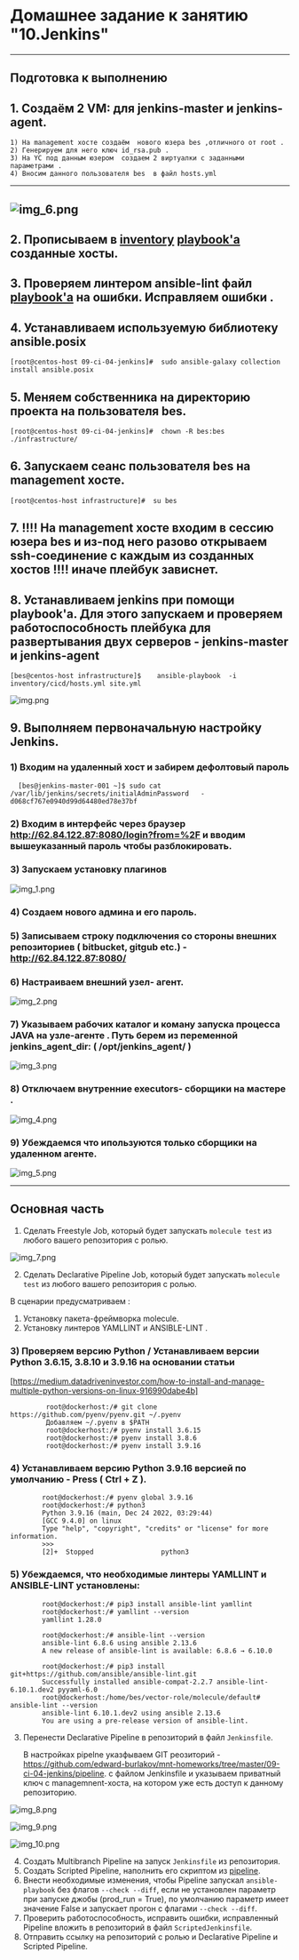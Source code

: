 # Домашнее задание к занятию "10.Jenkins"

---
## Подготовка к выполнению


## 1. Создаём 2 VM: для jenkins-master и jenkins-agent.

    1) На management хосте создаём  нового юзера bes ,отличного от root .  
    2) Генерируем для него ключ id_rsa.pub .  
    3) На YC под данным юзером  cоздаем 2 виртуалки с заданными параметрами .   
    4) Вносим данного пользователя bes  в файл hosts.yml
---
![img_6.png](images/img_6.png)
---

## 2. Прописываем в [inventory](./infrastructure/inventory/cicd/hosts.yml) [playbook'a](./infrastructure/site.yml) созданные хосты.

## 3. Проверяем линтером ansible-lint  файл  [playbook'a](./infrastructure/site.yml)  на ошибки. Исправляем ошибки .

## 4. Устанавливаем используемую библиотеку ansible.posix

    [root@centos-host 09-ci-04-jenkins]#  sudo ansible-galaxy collection install ansible.posix

## 5. Меняем собственника на директорию проекта на пользователя bes.

    [root@centos-host 09-ci-04-jenkins]#  chown -R bes:bes ./infrastructure/

## 6. Запускаем сеанс пользователя bes на management хосте.
        
    [root@centos-host infrastructure]#  su bes

## 7. !!!!  На management хосте входим в cecсию  юзера bes и из-под него разово открываем ssh-соединение с каждым из созданных хостов !!!! иначе плейбук зависнет.

## 8. Устанавливаем  jenkins при помощи playbook'a.  Для этого запускаем и проверяем работоспособность плейбука для развертывания двух серверов - jenkins-master  и  jenkins-agent 
          
    [bes@centos-host infrastructure]$    ansible-playbook  -i inventory/cicd/hosts.yml site.yml

![img.png](images/img.png)

## 9. Выполняем первоначальную настройку Jenkins.

### 1) Входим на удаленный хост и забирем дефолтовый пароль

      [bes@jenkins-master-001 ~]$ sudo cat /var/lib/jenkins/secrets/initialAdminPassword   -  d068cf767e0940d99d64480ed78e37bf

### 2) Входим в интерфейс через браузер http://62.84.122.87:8080/login?from=%2F  и вводим вышеуказанный пароль  чтобы разблокировать.   

### 3) Запускаем установку плагинов

![img_1.png](images/img_1.png)

### 4) Создаем нового админа и его пароль.

### 5) Записываем строку подключения со стороны внешних репозиториев ( bitbucket, gitgub etc.) - http://62.84.122.87:8080/

### 6) Настраиваем внешний узел- агент.

![img_2.png](images/img_2.png)

### 7) Указываем рабочих каталог и  коману запуска процесса JAVA на узле-агенте  . Путь берем из переменной jenkins_agent_dir: ( /opt/jenkins_agent/ )

![img_3.png](images/img_3.png)

### 8) Отключаем внутренние executors- сборщики  на мастере . 

![img_4.png](images/img_4.png)

###      9) Убеждаемся что ипользуются только сборщики на удаленном агенте.

![img_5.png](images/img_5.png)

---
## Основная часть


1. Сделать Freestyle Job, который будет запускать `molecule test` из любого вашего репозитория с ролью.
   
![img_7.png](img_7.png)

2. Сделать Declarative Pipeline Job, который будет запускать `molecule test` из любого вашего репозитория с ролью.

  В сценарии предусматриваем :
   1) Установку пакета-фреймворка molecule.
   2) Установку линтеров YAMLLINT и  ANSIBLE-LINT  .


### 3) Проверяем версию Python / Устанавливаем  версии Python  3.6.15, 3.8.10  и 3.9.16  на основании статьи
[https://medium.datadriveninvestor.com/how-to-install-and-manage-multiple-python-versions-on-linux-916990dabe4b]

             root@dockerhost:/# git clone https://github.com/pyenv/pyenv.git ~/.pyenv
             Добавляем ~/.pyenv в $PATH
             root@dockerhost:/# pyenv install 3.6.15
             root@dockerhost:/# pyenv install 3.8.6
             root@dockerhost:/# pyenv install 3.9.16 

###  4) Устанавливаем версию Python 3.9.16  версией по умолчанию   -  Press ( Ctrl + Z ).

            root@dockerhost:/# pyenv global 3.9.16
            root@dockerhost:/# python3
            Python 3.9.16 (main, Dec 24 2022, 03:29:44)
            [GCC 9.4.0] on linux
            Type "help", "copyright", "credits" or "license" for more information.
            >>>
            [2]+  Stopped                 python3



###  5) Убеждаемся, что необходимые линтеры YAMLLINT и  ANSIBLE-LINT установлены:

            root@dockerhost:/# pip3 install ansible-lint yamllint
            root@dockerhost:/# yamllint --version
            yamllint 1.28.0

            root@dockerhost:/# ansible-lint --version
            ansible-lint 6.8.6 using ansible 2.13.6
            A new release of ansible-lint is available: 6.8.6 → 6.10.0

            root@dockerhost:/# pip3 install git+https://github.com/ansible/ansible-lint.git
            Successfully installed ansible-compat-2.2.7 ansible-lint-6.10.1.dev2 pyyaml-6.0
            root@dockerhost:/home/bes/vector-role/molecule/default# ansible-lint --version
            ansible-lint 6.10.1.dev2 using ansible 2.13.6
            You are using a pre-release version of ansible-lint.
   

3. Перенести Declarative Pipeline в репозиторий в файл `Jenkinsfile`.

    В настройках pipelne  указфываем GIT реозиторий  - https://github.com/edward-burlakov/mnt-homeworks/tree/master/09-ci-04-jenkins/pipeline.
    с файлом Jenkinsfile и указываем  приватный ключ с  managemnent-хоста, на котором уже есть доступ к данному репозиторию.

![img_8.png](images/img_8.png)
 
![img_9.png](images/img_9.png)

![img_10.png](images/img_10.png)
            
4. Создать Multibranch Pipeline на запуск `Jenkinsfile` из репозитория.
6. Создать Scripted Pipeline, наполнить его скриптом из [pipeline](./pipeline).
7. Внести необходимые изменения, чтобы Pipeline запускал `ansible-playbook` без флагов `--check --diff`, если не установлен параметр при запуске джобы (prod_run = True), по умолчанию параметр имеет значение False и запускает прогон с флагами `--check --diff`.
8. Проверить работоспособность, исправить ошибки, исправленный Pipeline вложить в репозиторий в файл `ScriptedJenkinsfile`.
9. Отправить ссылку на репозиторий с ролью и Declarative Pipeline и Scripted Pipeline.
